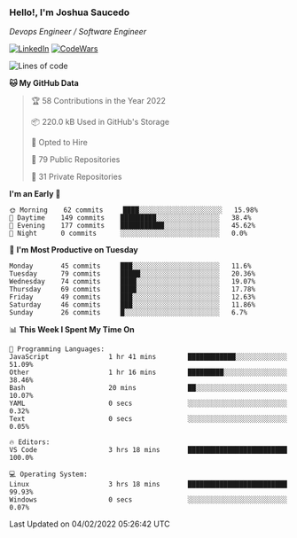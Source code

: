 ### Hello!, I'm Joshua Saucedo
*Devops Engineer / Software Engineer*  

[![LinkedIn](https://img.shields.io/badge/LinkedIn-0073b1?logo=linkedin&style=flat-square&logoColor=white)](https://www.linkedin.com/in/joshua-nathanael-saucedo-uriarte-bb0336169/)
[![CodeWars](https://www.codewars.com/users/joshuansu0897/badges/micro)](https://www.codewars.com/users/joshuansu0897)

<!--START_SECTION:waka-->
![Lines of code](https://img.shields.io/badge/From%20Hello%20World%20I%27ve%20Written-2%20Million%20lines%20of%20code-blue)

**🐱 My GitHub Data** 

> 🏆 58 Contributions in the Year 2022
 > 
> 📦 220.0 kB Used in GitHub's Storage 
 > 
> 💼 Opted to Hire
 > 
> 📜 79 Public Repositories 
 > 
> 🔑 31 Private Repositories  
 > 
**I'm an Early 🐤** 

```text
🌞 Morning    62 commits     ████░░░░░░░░░░░░░░░░░░░░░   15.98% 
🌆 Daytime    149 commits    █████████░░░░░░░░░░░░░░░░   38.4% 
🌃 Evening    177 commits    ███████████░░░░░░░░░░░░░░   45.62% 
🌙 Night      0 commits      ░░░░░░░░░░░░░░░░░░░░░░░░░   0.0%

```
📅 **I'm Most Productive on Tuesday** 

```text
Monday       45 commits     ███░░░░░░░░░░░░░░░░░░░░░░   11.6% 
Tuesday      79 commits     █████░░░░░░░░░░░░░░░░░░░░   20.36% 
Wednesday    74 commits     ████░░░░░░░░░░░░░░░░░░░░░   19.07% 
Thursday     69 commits     ████░░░░░░░░░░░░░░░░░░░░░   17.78% 
Friday       49 commits     ███░░░░░░░░░░░░░░░░░░░░░░   12.63% 
Saturday     46 commits     ███░░░░░░░░░░░░░░░░░░░░░░   11.86% 
Sunday       26 commits     █░░░░░░░░░░░░░░░░░░░░░░░░   6.7%

```


📊 **This Week I Spent My Time On** 

```text
💬 Programming Languages: 
JavaScript               1 hr 41 mins        ████████████░░░░░░░░░░░░░   51.09% 
Other                    1 hr 16 mins        █████████░░░░░░░░░░░░░░░░   38.46% 
Bash                     20 mins             ██░░░░░░░░░░░░░░░░░░░░░░░   10.07% 
YAML                     0 secs              ░░░░░░░░░░░░░░░░░░░░░░░░░   0.32% 
Text                     0 secs              ░░░░░░░░░░░░░░░░░░░░░░░░░   0.05%

🔥 Editors: 
VS Code                  3 hrs 18 mins       █████████████████████████   100.0%

💻 Operating System: 
Linux                    3 hrs 18 mins       █████████████████████████   99.93% 
Windows                  0 secs              ░░░░░░░░░░░░░░░░░░░░░░░░░   0.07%

```


 Last Updated on 04/02/2022 05:26:42 UTC
<!--END_SECTION:waka-->
